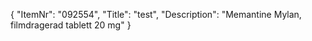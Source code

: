 {
  "ItemNr": "092554",
  "Title": "test",
  "Description": "Memantine Mylan, filmdragerad tablett 20 mg"
}